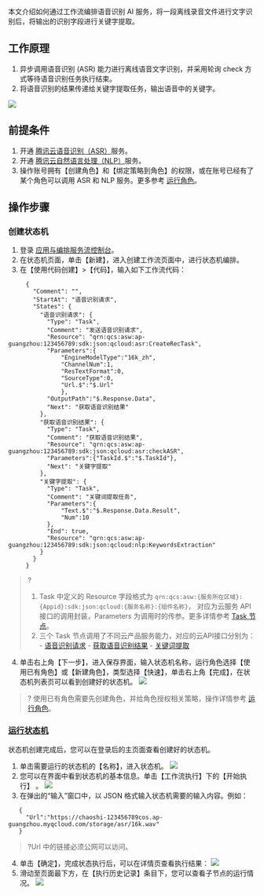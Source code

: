 本文介绍如何通过工作流编排语音识别 AI 服务，将一段离线录音文件进行文字识别后，将输出的识别字段进行关键字提取。

## 工作原理

1. 异步调用语音识别 (ASR) 能力进行离线语音文字识别，并采用轮询 check 方式等待语音识别任务执行结束。
2. 将语音识别的结果传递给关键字提取任务，输出语音中的关键字。

![](https://main.qcloudimg.com/raw/703dc73703175114a3cbd9cae424425e.svg)

## 前提条件

1. 开通 [腾讯云语音识别（ASR）](https://console.cloud.tencent.com/asr)服务。
2. 开通 [腾讯云自然语言处理（NLP）](https://console.cloud.tencent.com/nlp)服务。
3. 操作账号拥有【创建角色】和【绑定策略到角色】的权限，或在账号已经有了某个角色可以调用 ASR 和 NLP 服务。更多参考 [运行角色](https://cloud.tencent.com/document/product/1272/52420)。

## 操作步骤

### 创建状态机

1. 登录 [应用与编排服务流控制台](https://console.cloud.tencent.com/asw)。
2. 在状态机页面，单击【新建】，进入创建工作流页面中，进行状态机编排。
3. 在【使用代码创建】>【代码】，输入如下工作流代码：
```
     {
       "Comment": "",
       "StartAt": "语音识别请求",
       "States": {
         "语音识别请求": {
           "Type": "Task",
           "Comment": "发送语音识别请求",
           "Resource": "qrn:qcs:asw:ap-guangzhou:123456789:sdk:json:qcloud:asr:CreateRecTask",
           "Parameters":{
               "EngineModelType":"16k_zh",
               "ChannelNum":1,
               "ResTextFormat":0,
               "SourceType":0,
               "Url.$":"$.Url"
               },
           "OutputPath":"$.Response.Data",
           "Next": "获取语音识别结果"
         },
         "获取语音识别结果": {
           "Type": "Task",
           "Comment": "获取语音识别结果",
           "Resource": "qrn:qcs:asw:ap-guangzhou:123456789:sdk:json:qcloud:asr:checkASR",
           "Parameters":{"TaskId.$":"$.TaskId"},
           "Next": "关键字提取"
         },
         "关键字提取": {
           "Type": "Task",
           "Comment": "关键词提取任务",
           "Parameters":{
               "Text.$":"$.Response.Data.Result",
               "Num":10
           },
           "End": true,
           "Resource": "qrn:qcs:asw:ap-guangzhou:123456789:sdk:json:qcloud:nlp:KeywordsExtraction"
         }
       }
     }
```

> ? 
> 1. Task 中定义的 Resource 字段格式为 `qrn:qcs:asw:{服务所在区域}:{Appid}:sdk:json:qcloud:{服务名称}:{组件名称}`， 对应为云服务 API 接口的调用封装，Parameters 为调用时的传参。更多详情参考 [Task 节点](https://cloud.tencent.com/document/product/1272/55658)。 
> 2. 三个 Task 节点调用了不同云产品服务能力，对应的云API接口分别为：
	 - [语音识别请求](https://cloud.tencent.com/document/product/1093/37823)
	 - [获取语音识别结果](https://cloud.tencent.com/document/product/1093/37822)
	 - [关键词提取](https://cloud.tencent.com/document/api/271/35498)  

4. 单击右上角【下一步】，进入保存界面，输入状态机名称，运行角色选择【使用已有角色】或【新建角色】，类型选择【快速】，单击右上角【完成】，在状态机列表页可以看到创建好的状态机。
![](https://main.qcloudimg.com/raw/6b753509fdb6655d3f31e5ac243321d3.png)

> ? 使用已有角色需要先创建角色，并给角色授权相关策略，操作详情参考 [运行角色](https://cloud.tencent.com/document/product/1272/52420)。
### [运行状态机](id:span)

状态机创建完成后，您可以在登录后的主页面查看创建好的状态机。

1. 单击需要运行的状态机的【名称】，进入状态机。
   ![](https://main.qcloudimg.com/raw/6bc8f9a979069bdc3c091a0ae503d99d.png)
2. 您可以在界面中看到状态机的基本信息。单击【工作流执行】下的【开始执行】 。
   ![](https://main.qcloudimg.com/raw/1e2f88c18af26ae3a8236e361c0a691f.png)
3. 在弹出的“输入”窗口中，以 JSON 格式输入状态机需要的输入内容。例如： 
```
   {
     "Url":"https://chaoshi-123456789cos.ap-guangzhou.myqcloud.com/storage/asr/16k.wav"
   }
```
> ?Url 中的链接必须公网可以访问。
4. 单击【确定】，完成状态执行后，可以在详情页查看执行结果： 
   ![](https://main.qcloudimg.com/raw/2b1f5a13b4f77cf80041e28597238f58.png)
5. 滑动至页面最下方，在【执行历史记录】条目下，您可以查看子节点的运行情况。 
   ![](https://main.qcloudimg.com/raw/3632b6da514e9e4baf1396eb1ed9c6b2.png)
